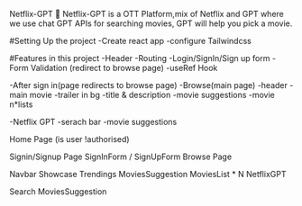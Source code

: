 Netflix-GPT 🎦
Netflix-GPT is a OTT Platform,mix of Netflix and GPT where we use chat GPT APIs for searching movies, GPT will help you pick a movie.

#Setting Up the project
-Create react app
-configure Tailwindcss

#Features in this project
-Header
-Routing
-Login/SignIn/Sign up form
-Form Validation (redirect to browse page)
-useRef Hook

-After sign in(page redirects to browse page)
-Browse(main page)
-header
-main movie
-trailer in bg
-title & description
-movie suggestions
-movie n\*lists

-Netflix GPT
-serach bar
-movie suggestions

Home Page (is user !authorised)

Signin/Signup Page
SignInForm / SignUpForm
Browse Page

Navbar
Showcase
Trendings
MoviesSuggestion
MoviesList \* N
NetflixGPT

Search
MoviesSuggestion
